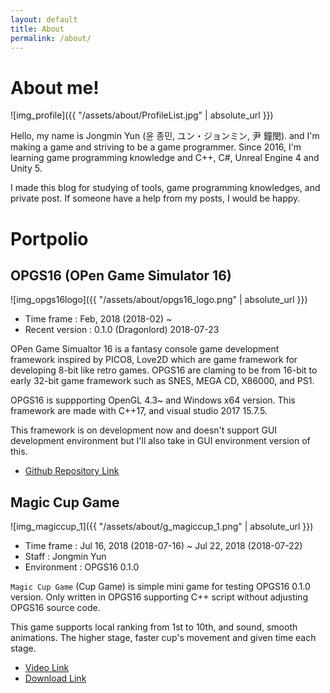 ```yaml
---
layout: default
title: About
permalink: /about/
---
```


# About me!

![img_profile]({{ "/assets/about/ProfileList.jpg" | absolute_url }})

Hello, my name is Jongmin Yun (윤 종민, ユン・ジョンミン, 尹 鐘閔). and I'm making a game and striving to be a game programmer. Since 2016, I'm learning game programming knowledge and C++, C#, Unreal Engine 4 and Unity 5.

I made this blog for studying of tools, game programming knowledges, and private post. If someone have a help from my posts, I would be happy.

# Portpolio

## OPGS16 (OPen Game Simulator 16)

![img_opgs16logo]({{ "/assets/about/opgs16_logo.png" | absolute_url }})

* Time frame : Feb, 2018 (2018-02) ~
* Recent version : 0.1.0 (Dragonlord) 2018-07-23

OPen Game Simualtor 16 is a fantasy console game development framework inspired by PICO8, Love2D which are game framework for developing 8-bit like retro games. OPGS16 are claming to be from 16-bit to early 32-bit game framework such as SNES, MEGA CD, X86000, and PS1.

OPGS16 is suppporting OpenGL 4.3~ and Windows x64 version. This framework are made with C++17, and visual studio 2017 15.7.5.

This framework is on development now and doesn't support GUI development environment but I'll also take in GUI environment version of this.

* [Github Repository Link](https://github.com/liliilli/OPGS16)

## Magic Cup Game

![img_magiccup_1]({{ "/assets/about/g_magiccup_1.png" | absolute_url }})

* Time frame : Jul 16, 2018 (2018-07-16) ~ Jul 22, 2018 (2018-07-22)
* Staff : Jongmin Yun
* Environment : OPGS16 0.1.0

`Magic Cup Game` (Cup Game) is simple mini game for testing OPGS16 0.1.0 version. Only written in OPGS16 supporting C++ script without adjusting OPGS16 source code.

This game supports local ranking from 1st to 10th, and sound, smooth animations. The higher stage, faster cup's movement and given time each stage.

* [Video Link](https://youtu.be/9F6PCKdwCeY)
* [Download Link](https://drive.google.com/file/d/1lt_Vt-ibajQ3NhgdYubdyTCU4uJISojU/view?usp=sharing)


